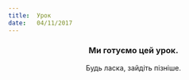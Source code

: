 ```yaml
---
title:  Урок
date:   04/11/2017
---
```


### <center>Ми готуємо цей урок.</center>
<center>Будь ласка, зайдіть пізніше.</center>
